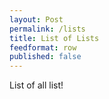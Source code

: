 ```yaml
---
layout: Post
permalink: /lists
title: List of Lists
feedformat: row
published: false
---
```


List of all list!